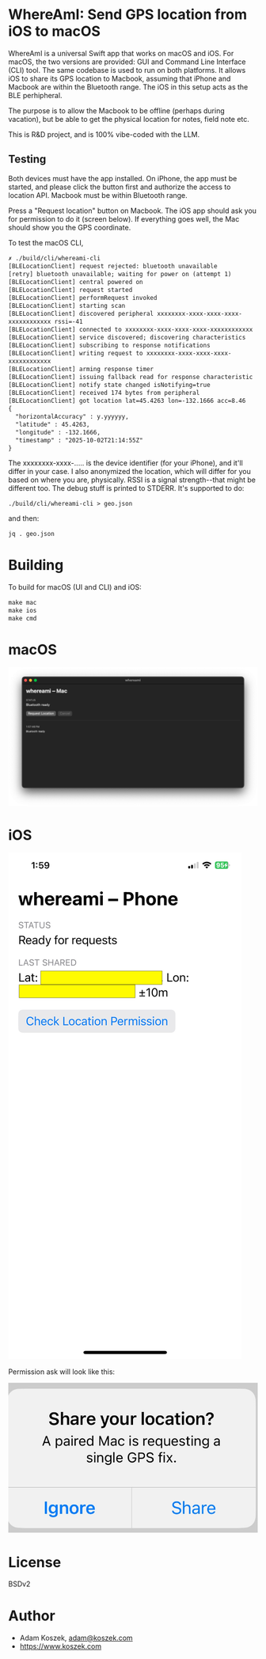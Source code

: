 # WhereAmI: Send GPS location from iOS to macOS

WhereAmI is a universal Swift app that works on macOS and iOS.
For macOS, the two versions are provided: GUI and Command Line Interface (CLI)
tool.
The same codebase is used to run on both platforms.
It allows iOS to share its GPS location to Macbook, assuming that iPhone
and Macbook are within the Bluetooth range.
The iOS in this setup acts as the BLE perhipheral.

The purpose is to allow the Macbook to be offline (perhaps during vacation),
but be able to get the physical location for notes, field note etc.

This is R&D project, and is 100% vibe-coded with the LLM.

## Testing

Both devices must have the app installed.
On iPhone, the app must be started, and please click the button first and
authorize the access to location API.
Macbook must be within Bluetooth range.

Press a "Request location" button on Macbook.
The iOS app should ask you for permission to do it (screen below).
If everything goes well, the Mac should show you the GPS coordinate.

To test the macOS CLI,

    ✗ ./build/cli/whereami-cli
    [BLELocationClient] request rejected: bluetooth unavailable
    [retry] bluetooth unavailable; waiting for power on (attempt 1)
    [BLELocationClient] central powered on
    [BLELocationClient] request started
    [BLELocationClient] performRequest invoked
    [BLELocationClient] starting scan
    [BLELocationClient] discovered peripheral xxxxxxxx-xxxx-xxxx-xxxx-xxxxxxxxxxxx rssi=-41
    [BLELocationClient] connected to xxxxxxxx-xxxx-xxxx-xxxx-xxxxxxxxxxxx
    [BLELocationClient] service discovered; discovering characteristics
    [BLELocationClient] subscribing to response notifications
    [BLELocationClient] writing request to xxxxxxxx-xxxx-xxxx-xxxx-xxxxxxxxxxxx
    [BLELocationClient] arming response timer
    [BLELocationClient] issuing fallback read for response characteristic
    [BLELocationClient] notify state changed isNotifying=true
    [BLELocationClient] received 174 bytes from peripheral
    [BLELocationClient] got location lat=45.4263 lon=-132.1666 acc=8.46
    {
      "horizontalAccuracy" : y.yyyyyy,
      "latitude" : 45.4263,
      "longitude" : -132.1666,
      "timestamp" : "2025-10-02T21:14:55Z"
    }

The xxxxxxxx-xxxx-..... is the device identifier (for your iPhone), and it'll differ in your case.
I also anonymized the location, which will differ for you based on where you are, physically.
RSSI is a signal strength--that might be different too.
The debug stuff is printed to STDERR.
It's supported to do:

    ./build/cli/whereami-cli > geo.json

and then:

    jq . geo.json

# Building

To build for macOS (UI and CLI) and iOS:

    make mac
    make ios
    make cmd

# macOS 

![macOS whereami](docs/whereami_mac.png)

# iOS

![iOS whereami](docs/whereami_ios.jpeg)

Permission ask will look like this:

![iOS whereami](docs/whereami_ask.jpeg)

# License

BSDv2

# Author

- Adam Koszek, adam@koszek.com
- https://www.koszek.com
